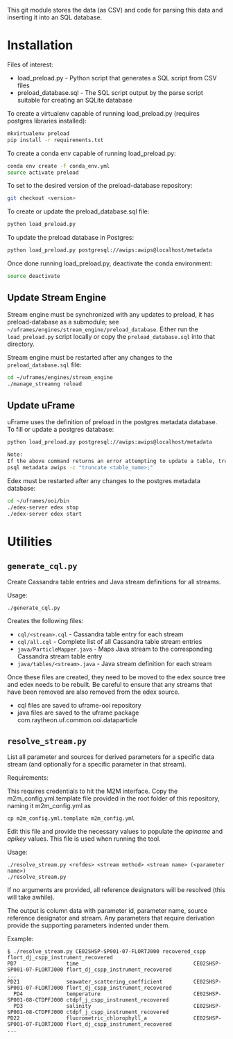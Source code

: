 This git module stores the data (as CSV) and code for parsing this data and inserting it
into an SQL database.

# Installation

Files of interest:
* load_preload.py      - Python script that generates a SQL script from CSV files
* preload_database.sql - The SQL script output by the parse script suitable for creating an SQLite database

To create a virtualenv capable of running load_preload.py (requires postgres libraries installed):
```sh
mkvirtualenv preload
pip install -r requirements.txt
```

To create a conda env capable of running load_preload.py:
```sh
conda env create -f conda_env.yml
source activate preload
```

To set to the desired version of the preload-database repository:
```sh
git checkout <version>
```

To create or update the preload_database.sql file:
```sh
python load_preload.py
```

To update the preload database in Postgres:
```sh
python load_preload.py postgresql://awips:awips@localhost/metadata
```

Once done running load_preload.py, deactivate the conda environment:
```sh
source deactivate
```

## Update Stream Engine

Stream engine must be synchronized with any updates to preload, it has preload-database as a submodule; see 
`~/uframes/engines/stream_engine/preload_database`. Either run the `load_preload.py` script locally or copy the 
`preload_database.sql` into that directory.

Stream engine must be restarted after any changes to the `preload_database.sql` file:
```sh
cd ~/uframes/engines/stream_engine
./manage_streamng reload
```

## Update uFrame

uFrame uses the definition of preload in the postgres metadata database. To fill or update a postgres database:
```sh
python load_preload.py postgresql://awips:awips@localhost/metadata

Note:
If the above command returns an error attempting to update a table, truncate the table and re-run the command.
psql metadata awips -c "truncate <table_name>;"
```

Edex must be restarted after any changes to the postgres metadata database:
```sh
cd ~/uframes/ooi/bin
./edex-server edex stop
./edex-server edex start
```

# Utilities

## `generate_cql.py`

Create Cassandra table entries and Java stream definitions for all streams.

Usage:
```
./generate_cql.py
```
Creates the following files:
- `cql/<stream>.cql` - Cassandra table entry for each stream
- `cql/all.cql` - Complete list of all Cassandra table stream entries
- `java/ParticleMapper.java` - Maps Java stream to the corresponding Cassandra stream table entry
- `java/tables/<stream>.java` - Java stream definition for each stream

Once these files are created, they need to be moved to the edex source tree and edex needs to be rebuilt. Be careful to ensure that any streams that have been removed are also removed from the edex source. 
- cql files are saved to uframe-ooi repository
- java files are saved to the uframe package com.raytheon.uf.common.ooi.dataparticle

## `resolve_stream.py`

List all parameter and sources for derived parameters for a specific data stream (and optionally for a specific parameter in that stream). 

Requirements:

This requires credentials to hit the M2M interface. Copy the m2m_config.yml.template file provided in the root folder of this repository, naming it m2m_config.yml as
```
cp m2m_config.yml.template m2m_config.yml
```

Edit this file and provide the necessary values to populate the *apiname* and *apikey* values. This file is used when running the tool.

Usage:
```
./resolve_stream.py <refdes> <stream method> <stream name> (<parameter name>)
./resolve_stream.py
```
If no arguments are provided, all reference designators will be resolved (this will take awhile).

The output is column data with parameter id, parameter name, source reference designator and stream. Any parameters that require derivation provide the supporting parameters indented under them.

Example:
```
$ ./resolve_stream.py CE02SHSP-SP001-07-FLORTJ000 recovered_cspp flort_dj_cspp_instrument_recovered
PD7                time                                     CE02SHSP-SP001-07-FLORTJ000 flort_dj_cspp_instrument_recovered
...
PD21               seawater_scattering_coefficient          CE02SHSP-SP001-07-FLORTJ000 flort_dj_cspp_instrument_recovered
  PD4              temperature                              CE02SHSP-SP001-08-CTDPFJ000 ctdpf_j_cspp_instrument_recovered
  PD3              salinity                                 CE02SHSP-SP001-08-CTDPFJ000 ctdpf_j_cspp_instrument_recovered
PD22               fluorometric_chlorophyll_a               CE02SHSP-SP001-07-FLORTJ000 flort_dj_cspp_instrument_recovered
...
```
